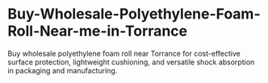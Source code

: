 # Buy-Wholesale-Polyethylene-Foam-Roll-Near-me-in-Torrance
Buy wholesale polyethylene foam roll near Torrance for cost-effective surface protection, lightweight cushioning, and versatile shock absorption in packaging and manufacturing.
